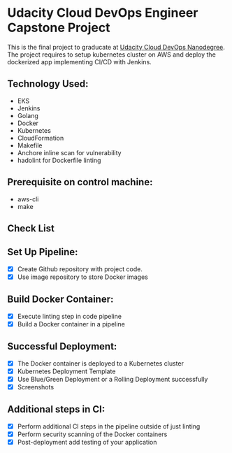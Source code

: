 # Udacity Cloud DevOps Engineer Capstone Project

This is the final project to graducate at [Udacity Cloud DevOps Nanodegree](https://www.udacity.com/course/cloud-dev-ops-nanodegree--nd9991). The project requires to setup kubernetes cluster on AWS and deploy the dockerized app implementing CI/CD with Jenkins.

## Technology Used:
- EKS
- Jenkins
- Golang
- Docker
- Kubernetes
- CloudFormation
- Makefile
- Anchore inline scan for vulnerability
- hadolint for Dockerfile linting

## Prerequisite on control machine:
- aws-cli
- make

## Check List
## Set Up Pipeline:
  - [x] Create Github repository with project code.
  - [x] Use image repository to store Docker images
## Build Docker Container:
  - [x] Execute linting step in code pipeline
  - [x] Build a Docker container in a pipeline
## Successful Deployment:
  - [x] The Docker container is deployed to a Kubernetes cluster
  - [x] Kubernetes Deployment Template
  - [x] Use Blue/Green Deployment or a Rolling Deployment successfully
  - [x] Screenshots
## Additional steps in CI:
  - [x] Perform additional CI steps in the pipeline outside of just linting
  - [x] Perform security scanning of the Docker containers
  - [x] Post-deployment add testing of your application

